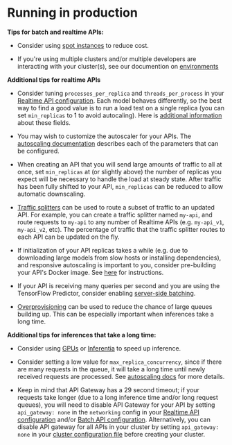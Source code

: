 # Running in production

**Tips for batch and realtime APIs:**

* Consider using [spot instances](../aws/spot.md) to reduce cost.

* If you're using multiple clusters and/or multiple developers are interacting with your cluster(s), see our documention on [environments](../miscellaneous/environments.md)

**Additional tips for realtime APIs**

* Consider tuning `processes_per_replica` and `threads_per_process` in your [Realtime API configuration](../workloads/realtime/configuration.md). Each model behaves differently, so the best way to find a good value is to run a load test on a single replica (you can set `min_replicas` to 1 to avoid autocaling). Here is [additional information](../workloads/realtime/parallelism.md#concurrency) about these fields.

* You may wish to customize the autoscaler for your APIs. The [autoscaling documentation](../workloads/realtime/autoscaling.md) describes each of the parameters that can be configured.

* When creating an API that you will send large amounts of traffic to all at once, set `min_replicas` at (or slightly above) the number of replicas you expect will be necessary to handle the load at steady state. After traffic has been fully shifted to your API, `min_replicas` can be reduced to allow automatic downscaling.

* [Traffic splitters](./workloads/realtime/traffic-splitter.md) can be used to route a subset of traffic to an updated API. For example, you can create a traffic splitter named `my-api`, and route requests to `my-api` to any number of Realtime APIs (e.g. `my-api_v1`, `my-api_v2`, etc). The percentage of traffic that the traffic splitter routes to each API can be updated on the fly.

* If initialization of your API replicas takes a while (e.g. due to downloading large models from slow hosts or installing dependencies), and responsive autoscaling is important to you, consider pre-building your API's Docker image. See [here](../workloads/system-packages.md#custom-docker-image) for instructions.

* If your API is receiving many queries per second and you are using the TensorFlow Predictor, consider enabling [server-side batching](../workloads/realtime/parallelism.md#server-side-batching).

* [Overprovisioning](../workloads/realtime/autoscaling.md#overprovisioning) can be used to reduce the chance of large queues building up. This can be especially important when inferences take a long time.

**Additional tips for inferences that take a long time:**

* Consider using [GPUs](../aws/gpu.md) or [Inferentia](../aws/inferentia.md) to speed up inference.

* Consider setting a low value for `max_replica_concurrency`, since if there are many requests in the queue, it will take a long time until newly received requests are processed. See [autoscaling docs](../workloads/realtime/autoscaling.md) for more details.

* Keep in mind that API Gateway has a 29 second timeout; if your requests take longer (due to a long inference time and/or long request queues), you will need to disable API Gateway for your API by setting `api_gateway: none` in the `networking` config in your [Realtime API configuration](../workloads/realtime/configuration.md) and/or [Batch API configuration](../workloads/batch/configuration.md). Alternatively, you can disable API gateway for all APIs in your cluster by setting `api_gateway: none` in your [cluster configuration file](../aws/install.md) before creating your cluster.
